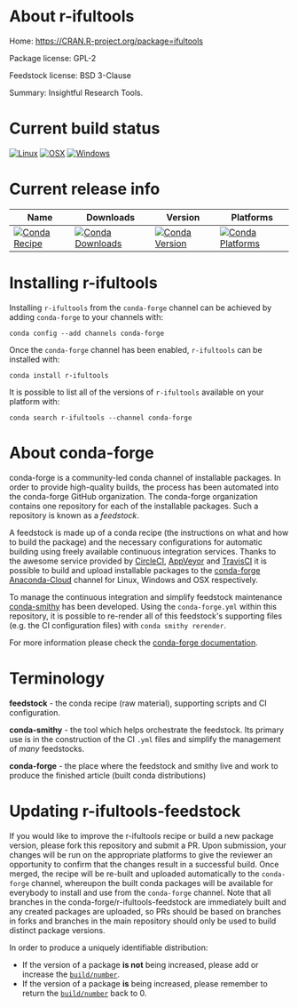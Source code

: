 About r-ifultools
=================

Home: https://CRAN.R-project.org/package=ifultools

Package license: GPL-2

Feedstock license: BSD 3-Clause

Summary: Insightful Research Tools.



Current build status
====================

[![Linux](https://img.shields.io/circleci/project/github/conda-forge/r-ifultools-feedstock/master.svg?label=Linux)](https://circleci.com/gh/conda-forge/r-ifultools-feedstock)
[![OSX](https://img.shields.io/travis/conda-forge/r-ifultools-feedstock/master.svg?label=macOS)](https://travis-ci.org/conda-forge/r-ifultools-feedstock)
[![Windows](https://img.shields.io/appveyor/ci/conda-forge/r-ifultools-feedstock/master.svg?label=Windows)](https://ci.appveyor.com/project/conda-forge/r-ifultools-feedstock/branch/master)

Current release info
====================

| Name | Downloads | Version | Platforms |
| --- | --- | --- | --- |
| [![Conda Recipe](https://img.shields.io/badge/recipe-r--ifultools-green.svg)](https://anaconda.org/conda-forge/r-ifultools) | [![Conda Downloads](https://img.shields.io/conda/dn/conda-forge/r-ifultools.svg)](https://anaconda.org/conda-forge/r-ifultools) | [![Conda Version](https://img.shields.io/conda/vn/conda-forge/r-ifultools.svg)](https://anaconda.org/conda-forge/r-ifultools) | [![Conda Platforms](https://img.shields.io/conda/pn/conda-forge/r-ifultools.svg)](https://anaconda.org/conda-forge/r-ifultools) |

Installing r-ifultools
======================

Installing `r-ifultools` from the `conda-forge` channel can be achieved by adding `conda-forge` to your channels with:

```
conda config --add channels conda-forge
```

Once the `conda-forge` channel has been enabled, `r-ifultools` can be installed with:

```
conda install r-ifultools
```

It is possible to list all of the versions of `r-ifultools` available on your platform with:

```
conda search r-ifultools --channel conda-forge
```


About conda-forge
=================

conda-forge is a community-led conda channel of installable packages.
In order to provide high-quality builds, the process has been automated into the
conda-forge GitHub organization. The conda-forge organization contains one repository
for each of the installable packages. Such a repository is known as a *feedstock*.

A feedstock is made up of a conda recipe (the instructions on what and how to build
the package) and the necessary configurations for automatic building using freely
available continuous integration services. Thanks to the awesome service provided by
[CircleCI](https://circleci.com/), [AppVeyor](https://www.appveyor.com/)
and [TravisCI](https://travis-ci.org/) it is possible to build and upload installable
packages to the [conda-forge](https://anaconda.org/conda-forge)
[Anaconda-Cloud](https://anaconda.org/) channel for Linux, Windows and OSX respectively.

To manage the continuous integration and simplify feedstock maintenance
[conda-smithy](https://github.com/conda-forge/conda-smithy) has been developed.
Using the ``conda-forge.yml`` within this repository, it is possible to re-render all of
this feedstock's supporting files (e.g. the CI configuration files) with ``conda smithy rerender``.

For more information please check the [conda-forge documentation](https://conda-forge.org/docs/).

Terminology
===========

**feedstock** - the conda recipe (raw material), supporting scripts and CI configuration.

**conda-smithy** - the tool which helps orchestrate the feedstock.
                   Its primary use is in the construction of the CI ``.yml`` files
                   and simplify the management of *many* feedstocks.

**conda-forge** - the place where the feedstock and smithy live and work to
                  produce the finished article (built conda distributions)


Updating r-ifultools-feedstock
==============================

If you would like to improve the r-ifultools recipe or build a new
package version, please fork this repository and submit a PR. Upon submission,
your changes will be run on the appropriate platforms to give the reviewer an
opportunity to confirm that the changes result in a successful build. Once
merged, the recipe will be re-built and uploaded automatically to the
`conda-forge` channel, whereupon the built conda packages will be available for
everybody to install and use from the `conda-forge` channel.
Note that all branches in the conda-forge/r-ifultools-feedstock are
immediately built and any created packages are uploaded, so PRs should be based
on branches in forks and branches in the main repository should only be used to
build distinct package versions.

In order to produce a uniquely identifiable distribution:
 * If the version of a package **is not** being increased, please add or increase
   the [``build/number``](https://conda.io/docs/user-guide/tasks/build-packages/define-metadata.html#build-number-and-string).
 * If the version of a package **is** being increased, please remember to return
   the [``build/number``](https://conda.io/docs/user-guide/tasks/build-packages/define-metadata.html#build-number-and-string)
   back to 0.
